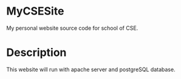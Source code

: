 # MyCSESite
My personal website source code for school of CSE.

# Description
This website will run with apache server and postgreSQL database.
